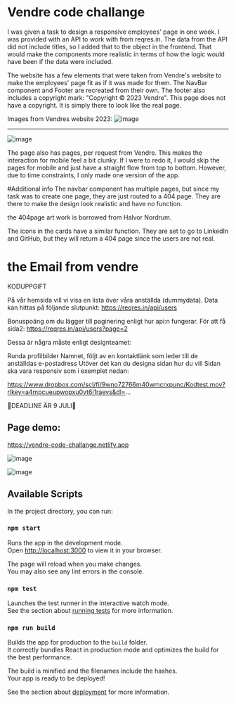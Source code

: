 # Vendre code challange
I was given a task to design a responsive employees' page in one week. I was provided with an API to work with from reqres.in. The data from the API did not include titles, so I added that to the object in the frontend. That would make the components more realistic in terms of how the logic would have been if the data were included.

The website has a few elements that were taken from Vendre's website to make the employees' page fit as if it was made for them. The NavBar component and Footer are recreated from their own. The footer also includes a copyright mark: "Copyright © 2023 Vendre". This page does not have a copyright. It is simply there to look like the real page.

Images from Vendres website 2023:
![image](https://github.com/Willi0t/vendre-code-challange/assets/113394429/9c0427c6-57f3-4b69-ac6c-72a80952caa0)

----

![image](https://github.com/Willi0t/vendre-code-challange/assets/113394429/b4d7368e-adb7-45d1-b562-3ac7bc829e70)

The page also has pages, per request from Vendre. This makes the interaction for mobile feel a bit clunky. If I were to redo it, I would skip the pages for mobile and just have a straight flow from top to bottom. However, due to time constraints, I only made one version of the app.

#Additional info
The navbar component has multiple pages, but since my task was to create one page, they are just routed to a 404 page. They are there to make the design look realistic and have no function.

the 404page art work is borrowed from Halvor Nordrum.

The icons in the cards have a similar function. They are set to go to LinkedIn and GitHub, but they will return a 404 page since the users are not real.

# the Email from vendre

KODUPPGIFT

På vår hemsida vill vi visa en lista över våra anställda (dummydata). Data kan hittas på följande slutpunkt: https://reqres.in/api/users

Bonuspoäng om du lägger till paginering enligt hur api:n fungerar.
För att få sida2: https://reqres.in/api/users?page=2

Dessa är några måste enligt designteamet:

Runda profilbilder
Namnet, följt av en kontaktlänk som leder till de anställdas e-postadress
Utöver det kan du designa sidan hur du vill
Sidan ska vara responsiv som i exemplet nedan:

https://www.dropbox.com/scl/fi/9wno72766m40wmcrxpunc/Kodtest.mov?rlkey=a4mpcueupwopxu0vt6i1raevs&dl=...

👊DEADLINE ÄR 9 JULI👊

## Page demo:

https://vendre-code-challange.netlify.app

![image](https://github.com/Willi0t/vendre-code-challange/assets/113394429/9e43b021-fa3e-49df-814b-2acf8776f29f)

![image](https://github.com/Willi0t/vendre-code-challange/assets/113394429/247520e0-e02a-4b17-b370-a3b802315a54)


## Available Scripts

In the project directory, you can run:

### `npm start`

Runs the app in the development mode.\
Open [http://localhost:3000](http://localhost:3000) to view it in your browser.

The page will reload when you make changes.\
You may also see any lint errors in the console.

### `npm test`

Launches the test runner in the interactive watch mode.\
See the section about [running tests](https://facebook.github.io/create-react-app/docs/running-tests) for more information.

### `npm run build`

Builds the app for production to the `build` folder.\
It correctly bundles React in production mode and optimizes the build for the best performance.

The build is minified and the filenames include the hashes.\
Your app is ready to be deployed!

See the section about [deployment](https://facebook.github.io/create-react-app/docs/deployment) for more information.
